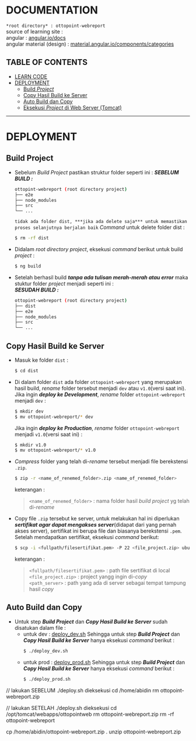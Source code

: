# DOCUMENTATION
`*root directory* : ottopoint-webreport`<br>
source of learning site :<br>
angular : [angular.io/docs](https://angular.io/docs)<br>
angular material (design) : [material.angular.io/components/categories](https://material.angular.io/components/categories)

**TABLE OF CONTENTS**
---
- [LEARN CODE](#learn-code) 
- [DEPLOYMENT](#deployment)
    - [Build *Project*](#build-project)
    - [Copy Hasil Build ke Server](#copy-hasil-build-ke-server)
    - [Auto Build dan Copy](#auto-build-dan-copy)
    - [Eksekusi *Project* di Web Server (Tomcat)](#masukan-hasil-copy-ke-web-server-tomcat)
---
# DEPLOYMENT
## Build Project
- Sebelum *Build Project* pastikan struktur folder seperti ini :
    ***SEBELUM BUILD :***
    ```sh
    ottopint-webreport (root directory project)
    ├── e2e
    ├── node_modules
    ├── src
    └── ...
    ```
    `tidak ada folder dist, ***jika ada delete saja*** untuk memastikan proses selanjutnya berjalan baik`
    *Command* untuk delete folder dist :
    ```sh
    $ rm -rf dist
    ```
- Didalam *root directory project*, eksekusi *command* berikut untuk build *project* :
    ```sh
    $ ng build
    ```
- Setelah berhasil build ***tanpa ada tulisan merah-merah atau error*** maka stuktur folder *project* menjadi seperti ini :<br>
    ***SESUDAH BUILD :***
    ```sh
    ottopint-webreport (root directory project)
    ├── dist
    ├── e2e
    ├── node_modules
    ├── src
    └── ...
    ```
## Copy Hasil Build ke Server
- Masuk ke folder `dist` :
    ```sh
    $ cd dist
    ```
- Di dalam folder `dist` ada folder `ottopoint-webreport` yang merupakan hasil build, *rename* folder tersebut menjadi `dev` atau `v1.0`(versi saat ini).<br>
    Jika ingin ***deploy ke Development***, *rename* folder `ottopoint-webreport` menjadi `dev` :
    ```sh
    $ mkdir dev
    $ mv ottopoint-webreport/* dev
    ```
    Jika ingin ***deploy ke Production***, *rename* folder `ottopoint-webreport` menjadi `v1.0`(versi saat ini) :
    ```sh
    $ mkdir v1.0
    $ mv ottopoint-webreport/* v1.0
    ```
- *Compress* folder yang telah di-*rename* tersebut menjadi file berekstensi `.zip`.<br>
    ```sh
    $ zip -r <name_of_renemed_folder>.zip <name_of_renemed_folder>
    ```
    keterangan :
    >`<name_of_renemed_folder>` : nama folder hasil *build project* yg telah di-*rename*<br>
- Copy file `.zip` tersebut ke server, untuk melakukan hal ini diperlukan ***sertifikat agar dapat mengakses server***(didapat dari yang pernah akses server), sertifikat ini berupa file dan biasanya berekstensi `.pem`. Setelah mendapatkan sertifikat, eksekusi *command* berikut:
    ```sh
    $ scp -i <fullpath/filesertifikat.pem> -P 22 <file_project.zip> ubuntu@13.228.25.85:<path_server>
    ```
    keterangan :
    >`<fullpath/filesertifikat.pem>` : path file sertifikat di local<br>
    >`<file_project.zip>` : project yangg ingin di-*copy*<br>
    >`<path_server>` : path yang ada di server sebagai tempat tampung hasil *copy*<br>
## Auto Build dan Copy
- Untuk step ***Build Project*** dan ***Copy Hasil Build ke Server*** sudah disatukan dalam file :
    - untuk dev : [deploy_dev.sh](https://andromeda.ottopay.id/ottopoint/ottopoint-webreport/blob/ottopointweb-v1.0/deploy_dev.sh)
        Sehingga untuk step ***Build Project*** dan ***Copy Hasil Build ke Server*** hanya eksekusi *command* berikut :
        ```sh
        $ ./deploy_dev.sh
        ```
    - untuk prod : [deploy_prod.sh](https://andromeda.ottopay.id/ottopoint/ottopoint-webreport/blob/ottopointweb-v1.0/deploy_prod.sh)
        Sehingga untuk step ***Build Project*** dan ***Copy Hasil Build ke Server*** hanya eksekusi *command* berikut :
        ```sh
        $ ./deploy_prod.sh
        ```

// lakukan SEBELUM ./deploy.sh dieksekusi
cd /home/abidin
rm ottopoint-webreport.zip

// lakukan SETELAH ./deploy.sh dieksekusi
cd /opt/tomcat/webapps/ottopointweb
rm ottopoint-webreport.zip
rm -rf ottopoint-webreport

cp /home/abidin/ottopoint-webreport.zip .
unzip ottopoint-webreport.zip
